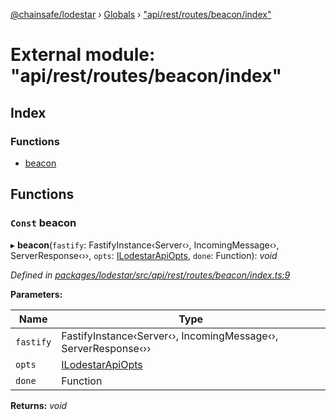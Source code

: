 [@chainsafe/lodestar](../README.md) › [Globals](../globals.md) › ["api/rest/routes/beacon/index"](_api_rest_routes_beacon_index_.md)

# External module: "api/rest/routes/beacon/index"

## Index

### Functions

* [beacon](_api_rest_routes_beacon_index_.md#const-beacon)

## Functions

### `Const` beacon

▸ **beacon**(`fastify`: FastifyInstance‹Server‹›, IncomingMessage‹›, ServerResponse‹››, `opts`: [ILodestarApiOpts](../interfaces/_api_rest_interface_.ilodestarapiopts.md), `done`: Function): *void*

*Defined in [packages/lodestar/src/api/rest/routes/beacon/index.ts:9](https://github.com/ChainSafe/lodestar/blob/14ce11e45/packages/lodestar/src/api/rest/routes/beacon/index.ts#L9)*

**Parameters:**

Name | Type |
------ | ------ |
`fastify` | FastifyInstance‹Server‹›, IncomingMessage‹›, ServerResponse‹›› |
`opts` | [ILodestarApiOpts](../interfaces/_api_rest_interface_.ilodestarapiopts.md) |
`done` | Function |

**Returns:** *void*
